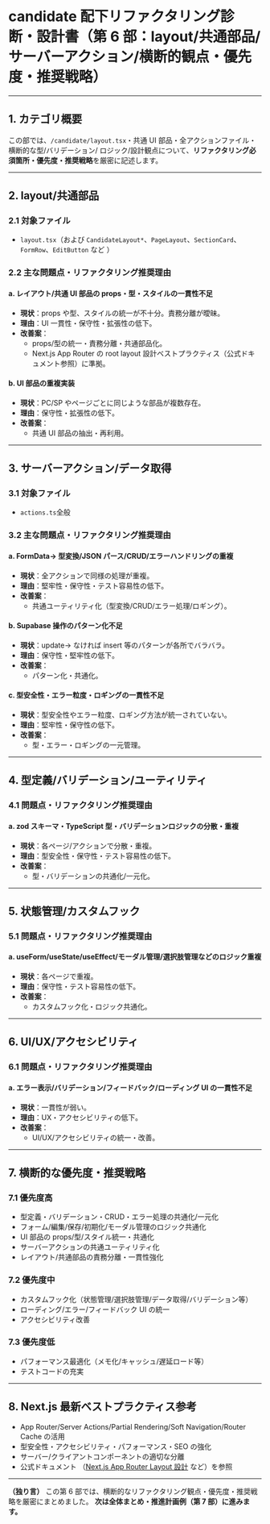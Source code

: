 # candidate 配下リファクタリング診断・設計書（第 6 部：layout/共通部品/サーバーアクション/横断的観点・優先度・推奨戦略）

---

## 1. カテゴリ概要

この部では、`/candidate/layout.tsx`・共通 UI 部品・全アクションファイル・横断的な型/バリデーション/
ロジック/設計観点について、**リファクタリング必須箇所・優先度・推奨戦略**を厳密に記述します。

---

## 2. layout/共通部品

### 2.1 対象ファイル

- `layout.tsx`（および `CandidateLayout*`、`PageLayout`、`SectionCard`、`FormRow`、`EditButton` など
  ）

### 2.2 主な問題点・リファクタリング推奨理由

#### a. レイアウト/共通 UI 部品の props・型・スタイルの一貫性不足

- **現状**：props や型、スタイルの統一が不十分。責務分離が曖昧。
- **理由**：UI 一貫性・保守性・拡張性の低下。
- **改善案**：
  - props/型の統一・責務分離・共通部品化。
  - Next.js App Router の root layout 設計ベストプラクティス（公式ドキュメント参照）に準拠。

#### b. UI 部品の重複実装

- **現状**：PC/SP やページごとに同じような部品が複数存在。
- **理由**：保守性・拡張性の低下。
- **改善案**：
  - 共通 UI 部品の抽出・再利用。

---

## 3. サーバーアクション/データ取得

### 3.1 対象ファイル

- `actions.ts`全般

### 3.2 主な問題点・リファクタリング推奨理由

#### a. FormData→ 型変換/JSON パース/CRUD/エラーハンドリングの重複

- **現状**：全アクションで同様の処理が重複。
- **理由**：堅牢性・保守性・テスト容易性の低下。
- **改善案**：
  - 共通ユーティリティ化（型変換/CRUD/エラー処理/ロギング）。

#### b. Supabase 操作のパターン化不足

- **現状**：update→ なければ insert 等のパターンが各所でバラバラ。
- **理由**：保守性・堅牢性の低下。
- **改善案**：
  - パターン化・共通化。

#### c. 型安全性・エラー粒度・ロギングの一貫性不足

- **現状**：型安全性やエラー粒度、ロギング方法が統一されていない。
- **理由**：堅牢性・保守性の低下。
- **改善案**：
  - 型・エラー・ロギングの一元管理。

---

## 4. 型定義/バリデーション/ユーティリティ

### 4.1 問題点・リファクタリング推奨理由

#### a. zod スキーマ・TypeScript 型・バリデーションロジックの分散・重複

- **現状**：各ページ/アクションで分散・重複。
- **理由**：型安全性・保守性・テスト容易性の低下。
- **改善案**：
  - 型・バリデーションの共通化/一元化。

---

## 5. 状態管理/カスタムフック

### 5.1 問題点・リファクタリング推奨理由

#### a. useForm/useState/useEffect/モーダル管理/選択肢管理などのロジック重複

- **現状**：各ページで重複。
- **理由**：保守性・テスト容易性の低下。
- **改善案**：
  - カスタムフック化・ロジック共通化。

---

## 6. UI/UX/アクセシビリティ

### 6.1 問題点・リファクタリング推奨理由

#### a. エラー表示/バリデーション/フィードバック/ローディング UI の一貫性不足

- **現状**：一貫性が弱い。
- **理由**：UX・アクセシビリティの低下。
- **改善案**：
  - UI/UX/アクセシビリティの統一・改善。

---

## 7. 横断的な優先度・推奨戦略

### 7.1 優先度高

- 型定義・バリデーション・CRUD・エラー処理の共通化/一元化
- フォーム/編集/保存/初期化/モーダル管理のロジック共通化
- UI 部品の props/型/スタイル統一・共通化
- サーバーアクションの共通ユーティリティ化
- レイアウト/共通部品の責務分離・一貫性強化

### 7.2 優先度中

- カスタムフック化（状態管理/選択肢管理/データ取得/バリデーション等）
- ローディング/エラー/フィードバック UI の統一
- アクセシビリティ改善

### 7.3 優先度低

- パフォーマンス最適化（メモ化/キャッシュ/遅延ロード等）
- テストコードの充実

---

## 8. Next.js 最新ベストプラクティス参考

- App Router/Server Actions/Partial Rendering/Soft Navigation/Router Cache の活用
- 型安全性・アクセシビリティ・パフォーマンス・SEO の強化
- サーバー/クライアントコンポーネントの適切な分離
- 公式ドキュメント
  （[Next.js App Router Layout 設計](https://nextjs.org/docs/app/building-your-application/upgrading/from-vite)
  など）を参照

---

**（独り言）** この第 6 部では、横断的なリファクタリング観点・優先度・推奨戦略を厳密にまとめました。
**次は全体まとめ・推進計画例（第 7 部）に進みます。**
